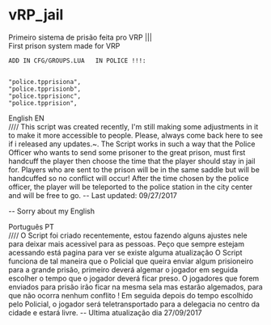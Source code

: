 # vRP_jail


Primeiro sistema de prisão feita pro VRP  |||  
First prison system made for VRP


	ADD IN CFG/GROUPS.LUA   IN POLICE !!!:


    "police.tpprisiona",
    "police.tpprisionb",
    "police.tpprisionc",
    "police.tpprision",





English EN   
////  This script was created recently, I'm still making some adjustments in it to make it more accessible to people.
Please, always come back here to see if i released any updates.~.
The Script works in such a way that the Police Officer who wants to send some prisoner to the great prison, must first handcuff the player then choose the time that the player should stay in jail for.
Players who are sent to the prison will be in the same saddle but will be handcuffed so no conflict will occur!
After the time chosen by the police officer, the player will be teleported to the police station in the city center and will be free to go.
-- Last updated: 09/27/2017


-- Sorry about my English



Português PT  
////  O Script foi criado recentemente, estou fazendo alguns ajustes nele para deixar mais acessivel para as pessoas.
Peço que sempre estejam acessando está pagina para ver se existe alguma atualização
O Script funciona de tal maneira que o Policial que queira enviar algum prisioneiro para a grande prisão, primeiro deverá algemar o jogador em seguida escolher o tempo que o jogador deverá ficar preso.
O jogadores que forem enviados para prisão irão ficar na mesma sela mas estarão algemados, para que não ocorra nenhum conflito !
Em seguida depois do tempo escolhido pelo Policial, o jogador será teletransportado para a delegacia no centro da cidade e estará livre.
-- Ultima atualização dia 27/09/2017
